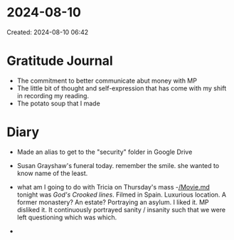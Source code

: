 # 2024-08-10
Created: 2024-08-10 06:42

# Gratitude Journal 

- The commitment to better communicate abut money with MP
- The little bit of thought and self-expression that has come with my shift in recording my reading.
- The potato soup that I made

# Diary 

- Made an alias to get to the "security" folder in Google Drive
- Susan Grayshaw's funeral today. remember the smile. she wanted to know name of the least. 
- what am I going to do with Tricia on Thursday's mass
-[/Movie.md](/Movie.md) tonight was *God's Crooked lines*. Filmed in Spain. Luxurious location. A former monastery? An estate? Portraying an asylum. I liked it. MP disliked it. It continuously portrayed sanity / insanity such that we were left questioning which was which.

- 
